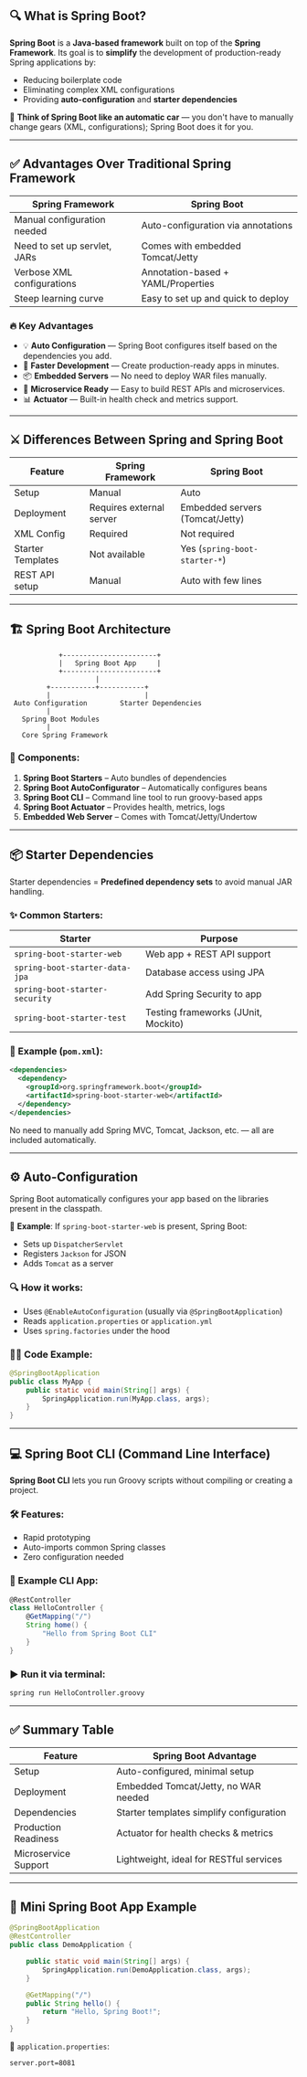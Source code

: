 
## 🔍 What is Spring Boot?

**Spring Boot** is a **Java-based framework** built on top of the **Spring Framework**.
Its goal is to **simplify** the development of production-ready Spring applications by:

* Reducing boilerplate code
* Eliminating complex XML configurations
* Providing **auto-configuration** and **starter dependencies**

📌 **Think of Spring Boot like an automatic car** — you don't have to manually change gears (XML, configurations); Spring Boot does it for you.

---

## ✅ Advantages Over Traditional Spring Framework

| Spring Framework             | Spring Boot                        |
| ---------------------------- | ---------------------------------- |
| Manual configuration needed  | Auto-configuration via annotations |
| Need to set up servlet, JARs | Comes with embedded Tomcat/Jetty   |
| Verbose XML configurations   | Annotation-based + YAML/Properties |
| Steep learning curve         | Easy to set up and quick to deploy |

### 🔥 Key Advantages

* 💡 **Auto Configuration** — Spring Boot configures itself based on the dependencies you add.
* 🚀 **Faster Development** — Create production-ready apps in minutes.
* 📦 **Embedded Servers** — No need to deploy WAR files manually.
* 🔁 **Microservice Ready** — Easy to build REST APIs and microservices.
* 📊 **Actuator** — Built-in health check and metrics support.

---

## ⚔️ Differences Between Spring and Spring Boot

| Feature           | Spring Framework         | Spring Boot                     |
| ----------------- | ------------------------ | ------------------------------- |
| Setup             | Manual                   | Auto                            |
| Deployment        | Requires external server | Embedded servers (Tomcat/Jetty) |
| XML Config        | Required                 | Not required                    |
| Starter Templates | Not available            | Yes (`spring-boot-starter-*`)   |
| REST API setup    | Manual                   | Auto with few lines             |

---

## 🏗️ Spring Boot Architecture

```plaintext
            +-----------------------+
            |   Spring Boot App     |
            +-----------------------+
                     |
         +-----------+-----------+
         |                       |
 Auto Configuration        Starter Dependencies
         |
   Spring Boot Modules
         |
   Core Spring Framework
```

### 🔑 Components:

1. **Spring Boot Starters** – Auto bundles of dependencies
2. **Spring Boot AutoConfigurator** – Automatically configures beans
3. **Spring Boot CLI** – Command line tool to run groovy-based apps
4. **Spring Boot Actuator** – Provides health, metrics, logs
5. **Embedded Web Server** – Comes with Tomcat/Jetty/Undertow

---

## 📦 Starter Dependencies

Starter dependencies = **Predefined dependency sets** to avoid manual JAR handling.

### ✨ Common Starters:

| Starter                        | Purpose                             |
| ------------------------------ | ----------------------------------- |
| `spring-boot-starter-web`      | Web app + REST API support          |
| `spring-boot-starter-data-jpa` | Database access using JPA           |
| `spring-boot-starter-security` | Add Spring Security to app          |
| `spring-boot-starter-test`     | Testing frameworks (JUnit, Mockito) |

### 🧪 Example (`pom.xml`):

```xml
<dependencies>
  <dependency>
    <groupId>org.springframework.boot</groupId>
    <artifactId>spring-boot-starter-web</artifactId>
  </dependency>
</dependencies>
```

No need to manually add Spring MVC, Tomcat, Jackson, etc. — all are included automatically.

---

## ⚙️ Auto-Configuration

Spring Boot automatically configures your app based on the libraries present in the classpath.

🧠 **Example**:
If `spring-boot-starter-web` is present, Spring Boot:

* Sets up `DispatcherServlet`
* Registers `Jackson` for JSON
* Adds `Tomcat` as a server

### 🔍 How it works:

* Uses `@EnableAutoConfiguration` (usually via `@SpringBootApplication`)
* Reads `application.properties` or `application.yml`
* Uses `spring.factories` under the hood

### 👨‍💻 Code Example:

```java
@SpringBootApplication
public class MyApp {
    public static void main(String[] args) {
        SpringApplication.run(MyApp.class, args);
    }
}
```

---

## 💻 Spring Boot CLI (Command Line Interface)

**Spring Boot CLI** lets you run Groovy scripts without compiling or creating a project.

### 🛠️ Features:

* Rapid prototyping
* Auto-imports common Spring classes
* Zero configuration needed

### 🧪 Example CLI App:

```groovy
@RestController
class HelloController {
    @GetMapping("/")
    String home() {
        "Hello from Spring Boot CLI"
    }
}
```

### ▶️ Run it via terminal:

```bash
spring run HelloController.groovy
```

---

## ✅ Summary Table

| Feature              | Spring Boot Advantage                    |
| -------------------- | ---------------------------------------- |
| Setup                | Auto-configured, minimal setup           |
| Deployment           | Embedded Tomcat/Jetty, no WAR needed     |
| Dependencies         | Starter templates simplify configuration |
| Production Readiness | Actuator for health checks & metrics     |
| Microservice Support | Lightweight, ideal for RESTful services  |

---

## 📘 Mini Spring Boot App Example

```java
@SpringBootApplication
@RestController
public class DemoApplication {

    public static void main(String[] args) {
        SpringApplication.run(DemoApplication.class, args);
    }

    @GetMapping("/")
    public String hello() {
        return "Hello, Spring Boot!";
    }
}
```

📄 `application.properties`:

```properties
server.port=8081
```

